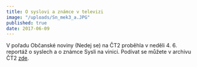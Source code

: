 ```yaml
---
title: O syslovi a známce v televizi
image: "/uploads/Sn_mek3_a.JPG"
published: true
date: 2017-06-09
---
```

V pořadu Občanské noviny (Nedej se) na ČT2 proběhla v neděli 4. 6.
reportáž o syslech a o známce Sysli na vinici. Podívat se můžete
v archivu ČT2 [zde][1].


[1]: http://www.ceskatelevize.cz/porady/10800462866-obcanske-noviny/217562248430019-sysli-na-vinici/

